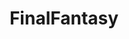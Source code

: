 ---
title: FinalFantasy
crosslinks:
- youtubefactsbot
- FFXV
- ffxiv
- dissidia
- ffxi
- youtubot
- FFRecordKeeper
- FinalFantasyXII
- livven
- anti_gif_bot
- Gamingcirclejerk
- alotabot
- place
- tmsbmeta
- KingdomHearts
- OtakuVisualArts
- france
- Games
- xdfp
- FFXII
---